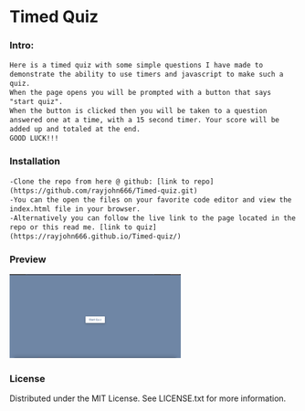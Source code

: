 # Timed Quiz

### Intro:
    Here is a timed quiz with some simple questions I have made to demonstrate the ability to use timers and javascript to make such a quiz.
    When the page opens you will be prompted with a button that says "start quiz".
    When the button is clicked then you will be taken to a question answered one at a time, with a 15 second timer. Your score will be added up and totaled at the end.
    GOOD LUCK!!!

### Installation
    -Clone the repo from here @ github: [link to repo] (https://github.com/rayjohn666/Timed-quiz.git)
    -You can the open the files on your favorite code editor and view the index.html file in your browser.
    -Alternatively you can follow the live link to the page located in the repo or this read me. [link to quiz]  (https://rayjohn666.github.io/Timed-quiz/)
### Preview
<img
  src="Assets/Images/Screen Shot 2022-11-13 at 8.01.32 PM.png"
     src="Assets/Images/Screen Shot 2022-11-13 at 8.02.53 PM.png"
     src="Assets/Images/Screen Shot 2022-11-13 at 8.04.02 PM.png"
  alt="Alt text"
  title="Optional title"
  style="display: inline-block; margin: 0 auto; max-width: 300px">



### License
Distributed under the MIT License. See LICENSE.txt for more information.

